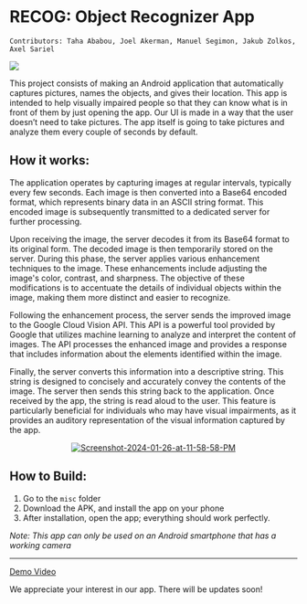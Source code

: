# RECOG: Object Recognizer App

    Contributors: Taha Ababou, Joel Akerman, Manuel Segimon, Jakub Zolkos, Axel Sariel

<img src="https://i.ibb.co/fDn57tx/Screenshot-2024-01-26-at-11-52-01-PM.png">

This project consists of making an Android application that automatically captures pictures, names the objects, and gives their location. This app is intended to help visually impaired people so that they can know what is in front of them by just opening the app. Our UI is made in a way that the user doesn’t need to take pictures. The app itself is going to take pictures and analyze them every couple of seconds by default.

## How it works:

The application operates by capturing images at regular intervals, typically every few seconds. Each image is then converted into a Base64 encoded format, which represents binary data in an ASCII string format. This encoded image is subsequently transmitted to a dedicated server for further processing.

Upon receiving the image, the server decodes it from its Base64 format to its original form. The decoded image is then temporarily stored on the server. During this phase, the server applies various enhancement techniques to the image. These enhancements include adjusting the image's color, contrast, and sharpness. The objective of these modifications is to accentuate the details of individual objects within the image, making them more distinct and easier to recognize.

Following the enhancement process, the server sends the improved image to the Google Cloud Vision API. This API is a powerful tool provided by Google that utilizes machine learning to analyze and interpret the content of images. The API processes the enhanced image and provides a response that includes information about the elements identified within the image.

Finally, the server converts this information into a descriptive string. This string is designed to concisely and accurately convey the contents of the image. The server then sends this string back to the application. Once received by the app, the string is read aloud to the user. This feature is particularly beneficial for individuals who may have visual impairments, as it provides an auditory representation of the visual information captured by the app.

<p align="center">
<a href="https://ibb.co/Xs4YNnJ"><img src="https://i.ibb.co/7Wzk83y/Screenshot-2024-01-26-at-11-58-58-PM.png" alt="Screenshot-2024-01-26-at-11-58-58-PM" border="0"></a>
</p>

## How to Build:
1. Go to the `misc` folder
2. Download the APK, and install the app on your phone
3. After installation, open the app; everything should work perfectly.

<i>Note: This app can only be used on an Android smartphone that has a working camera</i>

---
[Demo Video](https://www.youtube.com/watch?v=xvoobCyBV2U)

We appreciate your interest in our app. There will be updates soon!
